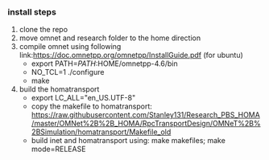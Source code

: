 ### install steps
1. clone the repo
2. move omnet and research folder to the home direction
3. compile omnet using following link:https://doc.omnetpp.org/omnetpp/InstallGuide.pdf
    (for ubuntu)
    - export PATH=$PATH:$HOME/omnetpp-4.6/bin
    - NO_TCL=1 ./configure
    - make
4. build the homatransport 
    - export LC_ALL="en_US.UTF-8"
    - copy the makefile to homatransport:  
 https://raw.githubusercontent.com/Stanley131/Research_PBS_HOMA/master/OMNet%2B%2B_HOMA/RpcTransportDesign/OMNeT%2B%2BSimulation/homatransport/Makefile_old
    - build inet and homatransport using: make makefiles; make mode=RELEASE
    

